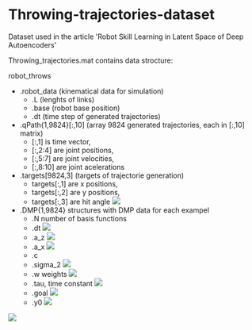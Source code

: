# Throwing-trajectories-dataset
Dataset used in the article 'Robot Skill Learning in Latent Space of Deep Autoencoders'

Throwing_trajectories.mat contains data strocture:

robot_throws
* .robot_data (kinematical data for simulation)
    * .L   (lenghts of links) 
    * .base    (robot base position)
    * .dt  (time step of generated trajectories)
* .qPath{1,9824}[:,10] (array 9824 generated trajectories, each in [:,10] matrix)
    * [:,1] is time vector,
    * [:,2:4] are joint positions, 
    * [:,5:7] are joint velocities, 
    * [:,8:10] are joint acelerations
* .targets[9824,3] (targets of trajectorie generation) 
    * targets[:,1] are x positions, 
    * targets[:,2] are y positions, 
    * targets[:,3] are hit angle <img src="https://render.githubusercontent.com/render/math?math=\alpha">
* .DMP{1,9824} structures with DMP data for each exampel
    * .N number of basis functions
    * .dt <img src="https://render.githubusercontent.com/render/math?math=dt">
    * .a_z <img src="https://render.githubusercontent.com/render/math?math=\alpha_z">
    * .a_x <img src="https://render.githubusercontent.com/render/math?math=\alpha_x">
    * .c
    * .sigma_2 <img src="https://render.githubusercontent.com/render/math?math=\sigma^2">
    * .w weights <img src="https://render.githubusercontent.com/render/math?math=w">
    * .tau, time constant <img src="https://render.githubusercontent.com/render/math?math=\tau">  
    * .goal <img src="https://render.githubusercontent.com/render/math?math=g">
    * .y0 <img src="https://render.githubusercontent.com/render/math?math=y_0">


<img src="https://render.githubusercontent.com/render/math?math=e^{i\pi}=-1">
